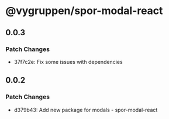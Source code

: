 # @vygruppen/spor-modal-react

## 0.0.3

### Patch Changes

- 37f7c2e: Fix some issues with dependencies

## 0.0.2

### Patch Changes

- d379b43: Add new package for modals - spor-modal-react
